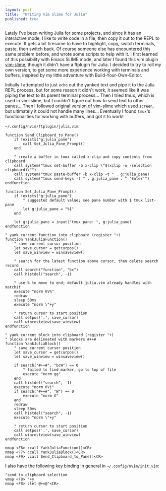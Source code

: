 ```yaml
---
layout: post
title:  "Writing Vim Slime for Julia"
published: true
---
```


Lately I've been writing Julia for some projects,
and since it has an interactive mode,
I like to write code in a file, then copy it out to the REPL to execute.
It gets a bit tiresome to have to highlight, copy, switch terminals,
paste, then switch back. Of course someone else has encountered
this same problem before, and wrote some scripts to help with it.
I first learned of this possibility with Emacs SLIME mode,
and later I found this vim plugin [vim-slime](
https://github.com/jpalardy/vim-slime/tree/main),
though it didn't have a ftplugin for Julia.
I decided to try to roll my own version,
to get some more experience working with terminals and buffers,
inspired by my little adventure with Build-Your-Own-Editor.

Initially I attempted to just `echo` out the yanked text
and pipe it to the Julia REPL process, but for some reason
it didn't work, it seemed like it was piping the text to its
parent terminal process...
Then I tried tmux, which is used in vim-slime,
but I couldn't figure out how to send text to other panes...
Then I followed [original version of vim-slime](
https://technotales.wordpress.com/2007/10/03/like-slime-for-vim/)
which used `screen`, but ultimately it could not handle many lines...
Eventually I found `tmux`'s functionalities for working with buffers,
and got it to work!

`~/.config/nvim/ftplugin/julia.vim`:

```
function Send_Clipboard_to_Pane()
	if !exists("g:julia_pane")
		call Set_Julia_Pane_Prompt()
	end

	" create a buffer in tmux called x-clip and copy contents from clipboard
	call system("tmux set-buffer -b x-clip \"$(xclip -o -selection clipboard)\"")
	call system("tmux paste-buffer -b x-clip -t " . g:julia_pane)
	call system("tmux send-keys -t " . g:julia_pane . " 'Enter'")
endfunction
 
function Set_Julia_Pane_Prompt()
	if !exists("g:julia_pane")
		" suggested default value; see pane number with $ tmux list-pane
		let g:julia_pane = "%1"
	end

	let g:julia_pane = input("tmux pane: ", g:julia_pane)
endfunction
		
" yank current function into clipboard (register "+)
function YankJuliaFunction()
	" save current cursor position
	let save_cursor = getcurpos()
	let save_winview = winsaveview()

	" search for the latest function above cursor, then delete search record
	call search("function", "bc")
	call histdel("search", -1)

	" use % to move to end; default julia.vim already handles with matchit
	execute "norm 0V%"
	redraw
	sleep 50ms
	execute "norm \"+y"

	" return cursor to start position
	call setpos('.', save_cursor)
	call winrestview(save_winview)
endfunction

" yank current block into clipboard (register "+)
" blocks are delineated with markers #++#
function YankJuliaBlock()
	" save current cursor position
	let save_cursor = getcurpos()
	let save_winview = winsaveview()

	if search("#++#", "bcW") == 0
		" failed to find marker, go to top of file
		execute "norm gg"
	end
	call histdel("search", -1)
	execute "norm 0Vj"
	if search("#++#", "W") == 0
		execute "norm G"
	end
	redraw
	sleep 50ms
	call histdel("search", -1)
	execute "norm \"+y"

	" return cursor to start position
	call setpos('.', save_cursor)
	call winrestview(save_winview)
endfunction

nmap <F6> :call YankJuliaFunction()<CR>
nmap <F7> :call YankJuliaBlock()<CR>
nmap <F9> :call Send_Clipboard_to_Pane()<CR>
```

I also have the following key binding in general in `~/.config/nvim/init.vim`:
```
"send to clipboard selection
vmap <F8> "+y
nmap <F8> :let @+=@"<CR>
```



